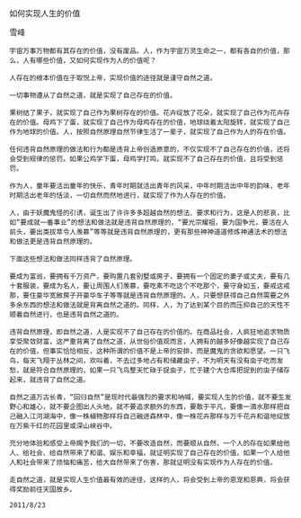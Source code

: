 如何实现人生的价值

雪峰


    宇宙万事万物都有其存在的价值，没有废品。人，作为宇宙万灵生命之一，都有各自的价值，那么，人有哪些价值，又如何实现作为人的价值呢？

    人存在的根本价值在于取悦上帝，实现价值的途径就是谨守自然之道。

    一切事物遵从了自然之道，就是实现了自己存在的价值。

    果树结了果子，就实现了自己作为果树存在的价值。花卉绽放了花朵，就实现了自己作为花卉存在的价值。母鸡下了蛋，就实现了自己作为母鸡存在的价值，地球绕着太阳旋转，就实现了自己作为地球的价值。人，按照自然原理自然节律生活了一辈子，就实现了自己作为人的存在价值。

    任何违背自然原理的做法和行为都是违背上帝创造原意的，不仅实现不了自己存在的价值，还将会受到规律的惩罚。如果公鸡学下蛋，母鸡学打鸣，就实现不了自己存在的价值，且将受到惩罚。

    作为人，童年要活出童年的快乐，青年时期就活出青年的风采，中年时期活出中年的韵味，老年时期活出老年的恬淡，一切自然而然地进行，就实现了作为人存在的价值。

    人，由于妖魔鬼怪的引诱，诞生出了许许多多超越自然的想法、要求和行为，这是人的悲哀，比如“要成就一番事业”的想法和做法就是违背自然原理的，“要光宗耀祖，要为国争光，要活在人前头，要出类拔萃令人羡慕”等等就是违背自然原理的，更有那些神神道道修炼神通法术的想法和做法更是违背自然原理的。

    下面这些想法和做法同样违背了自然原理。

    要成为富翁，要拥有千万资产，要购置几套别墅或房子，要拥有一个固定的妻子或丈夫，要有几十套服装，要成为名人，要让周围人们羡慕，要吃素不吃这个不吃那个，要守身如玉，要戒这戒那，要住豪华宽敞房子开豪华车子等等就是违背自然原理的。人，只要想获得自己自然需要之外多余东西的想法和做法就是背离自然之道的。同样，人，为了达到某个目的而压抑自己的天性不顺着自然进行，也是违背自然之道的。

    违背自然原理，即自然之道，人是实现不了自己存在的价值的。在商品社会，人疯狂地追求物质享受聚敛财富，这严重背离了自然之道，从世俗价值观而言，人拥有的越多好像越实现了自己存在的价值，但事实恰恰相反，这种所谓的价值不是上帝的安排，而是魔鬼的贪欲和愿望。一只飞鸟，每天飞翔于丛林之间，欢叫着，不去过多地占有和储藏虫子，不为明天有没有虫子吃而发愁，就是符合自然原理的，如果一只飞鸟整天忙碌于捉虫子，忙于建个大仓库把捉到的虫子储存起来，就违背了自然之道。

    自然之道万古长青，“回归自然”是现时代最强烈的要求和呐喊，要实现人生的价值，就不要生发野心和雄心，就不要企图出人头地，就不要追求额外的东西，要敢于平凡，要像一滴水那样把自己融入江河湖海中，像一株植物那样将自己融进森林中，像一株花卉那样与万千花卉和谐地绽放在万紫千红的花园里或深山峡谷中。

    充分地体验和感受上帝赐予我们的一切，不要改造自然，而要顺从自然，一个人的存在如果给他人、给社会、给自然带来了和谐、娱乐和幸福，就证明实现了自己存在的价值，如果一个人给他人和社会带来了烦恼和痛苦，给大自然带来了伤害，那就证明没有实现作为人存在的价值。

    走自然之道，就是实现人生价值最有效的途径，这样的人，将会受到上帝的恩宠和恩典，将会获得奖励前往天国故乡。

    2011/8/23



